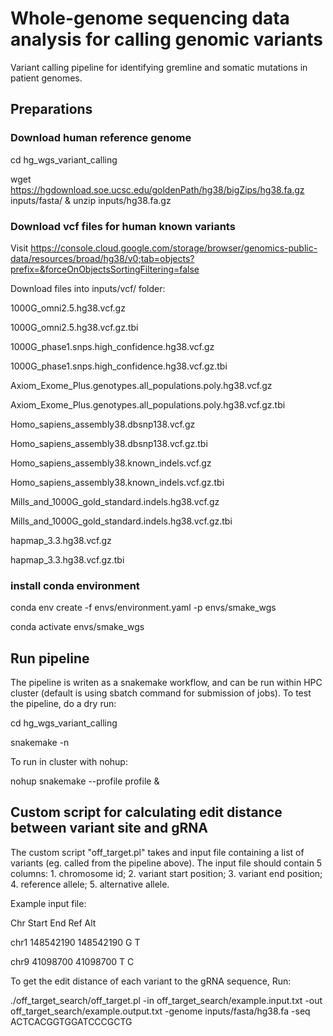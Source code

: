 # Whole-genome sequencing data analysis for calling genomic variants
Variant calling pipeline for identifying gremline and somatic mutations in patient genomes. 

## Preparations 
### Download human reference genome
cd hg_wgs_variant_calling

wget https://hgdownload.soe.ucsc.edu/goldenPath/hg38/bigZips/hg38.fa.gz inputs/fasta/ & unzip inputs/hg38.fa.gz

### Download vcf files for human known variants
Visit https://console.cloud.google.com/storage/browser/genomics-public-data/resources/broad/hg38/v0;tab=objects?prefix=&forceOnObjectsSortingFiltering=false

Download files into inputs/vcf/ folder:

  1000G_omni2.5.hg38.vcf.gz

  1000G_omni2.5.hg38.vcf.gz.tbi

  1000G_phase1.snps.high_confidence.hg38.vcf.gz

1000G_phase1.snps.high_confidence.hg38.vcf.gz.tbi

Axiom_Exome_Plus.genotypes.all_populations.poly.hg38.vcf.gz

Axiom_Exome_Plus.genotypes.all_populations.poly.hg38.vcf.gz.tbi

Homo_sapiens_assembly38.dbsnp138.vcf.gz

Homo_sapiens_assembly38.dbsnp138.vcf.gz.tbi

Homo_sapiens_assembly38.known_indels.vcf.gz

Homo_sapiens_assembly38.known_indels.vcf.gz.tbi

Mills_and_1000G_gold_standard.indels.hg38.vcf.gz

Mills_and_1000G_gold_standard.indels.hg38.vcf.gz.tbi

hapmap_3.3.hg38.vcf.gz

hapmap_3.3.hg38.vcf.gz.tbi


### install conda environment
conda env create -f envs/environment.yaml -p envs/smake_wgs

conda activate envs/smake_wgs

## Run pipeline
The pipeline is writen as a snakemake workflow, and can be run within HPC cluster (default is using sbatch command for submission of jobs). 
To test the pipeline, do a dry run: 

cd hg_wgs_variant_calling

snakemake -n


To run in cluster with nohup:

nohup snakemake --profile profile &

## Custom script for calculating edit distance between variant site and gRNA
The custom script "off_target.pl" takes and input file containing a list of variants (eg. called from the pipeline above). The input file should contain 5 columns: 1. chromosome id; 2. variant start position; 3. variant end position; 4. reference allele; 5. alternative allele. 

Example input file: 

Chr	Start	End	Ref	Alt

chr1	148542190	148542190	G	T

chr9	41098700	41098700	T	C


To get the edit distance of each variant to the gRNA sequence, Run:

./off_target_search/off_target.pl -in off_target_search/example.input.txt -out off_target_search/example.output.txt -genome inputs/fasta/hg38.fa -seq ACTCACGGTGGATCCCGCTG
